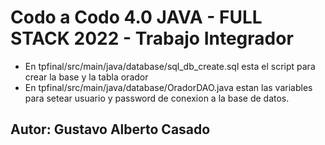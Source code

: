 # Codo a Codo 4.0 JAVA - FULL STACK 2022 - Trabajo Integrador

- En tpfinal/src/main/java/database/sql_db_create.sql esta el script para crear la base y la tabla orador
- En tpfinal/src/main/java/database/OradorDAO.java estan las variables para setear usuario y password de conexion a la base de datos.

## Autor: Gustavo Alberto Casado
